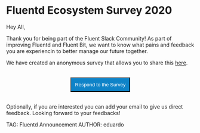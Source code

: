 # Fluentd Ecosystem Survey 2020

Hey All,

Thank you for being part of the Fluent Slack Community! As part of improving Fluentd and Fluent Bit, we want to know what pains and feedback you are experiencin to better manage our future together.

We have created an anonymous survey that allows you to share this [here](https://www.cognitoforms.com/Fluentecosystem/FluentEcosystemSurvey).

<br/>
<center><a href="https://www.cognitoforms.com/Fluentecosystem/FluentEcosystemSurvey"><button style="background-color:#0E83C8; color:#FFF; padding: 10px; ">Respond to the Survey</button></a></center>
<br/>

Optionally, if you are interested you can add your email to give us direct feedback. Looking forward to your feedbacks!

TAG: Fluentd Announcement
AUTHOR: eduardo